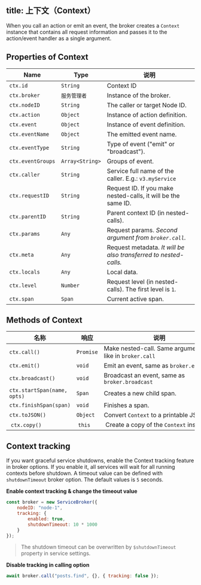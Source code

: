 title: 上下文（Context）
---

When you call an action or emit an event, the broker creates a `Context` instance that contains all request information and passes it to the action/event handler as a single argument.

## Properties of Context

| Name              | Type                  | 说明                                                               |
| ----------------- | --------------------- | ---------------------------------------------------------------- |
| `ctx.id`          | `String`              | Context ID                                                       |
| `ctx.broker`      | `服务管理者`               | Instance of the broker.                                          |
| `ctx.nodeID`      | `String`              | The caller or target Node ID.                                    |
| `ctx.action`      | `Object`              | Instance of action definition.                                   |
| `ctx.event`       | `Object`              | Instance of event definition.                                    |
| `ctx.eventName`   | `Object`              | The emitted event name.                                          |
| `ctx.eventType`   | `String`              | Type of event ("emit" or "broadcast").                           |
| `ctx.eventGroups` | `Array<String>` | Groups of event.                                                 |
| `ctx.caller`      | `String`              | Service full name of the caller. E.g.: `v3.myService`            |
| `ctx.requestID`   | `String`              | Request ID. If you make nested-calls, it will be the same ID.    |
| `ctx.parentID`    | `String`              | Parent context ID (in nested-calls).                             |
| `ctx.params`      | `Any`                 | Request params. *Second argument from `broker.call`.*            |
| `ctx.meta`        | `Any`                 | Request metadata. *It will be also transferred to nested-calls.* |
| `ctx.locals`      | `Any`                 | Local data.                                                      |
| `ctx.level`       | `Number`              | Request level (in nested-calls). The first level is `1`.         |
| `ctx.span`        | `Span`                | Current active span.                                             |

## Methods of Context

| 名称                          | 响应        | 说明                                                     |
| --------------------------- | --------- | ------------------------------------------------------ |
| `ctx.call()`                | `Promise` | Make nested-call. Same arguments like in `broker.call` |
| `ctx.emit()`                | `void`    | Emit an event, same as `broker.emit`                   |
| `ctx.broadcast()`           | `void`    | Broadcast an event, same as `broker.broadcast`         |
| `ctx.startSpan(name, opts)` | `Span`    | Creates a new child span.                              |
| `ctx.finishSpan(span)`      | `void`    | Finishes a span.                                       |
| `ctx.toJSON()`              | `Object`  | Convert `Context` to a printable JSON.                 |
|  `ctx.copy()`               |  `this`   |  Create a copy of the `Context` instance.              |

## Context tracking
If you want graceful service shutdowns, enable the Context tracking feature in broker options. If you enable it, all services will wait for all running contexts before shutdown. A timeout value can be defined with `shutdownTimeout` broker option. The default values is `5` seconds.

**Enable context tracking & change the timeout value**
```js
const broker = new ServiceBroker({
    nodeID: "node-1",
    tracking: {
        enabled: true,
        shutdownTimeout: 10 * 1000
    }
});
```

> The shutdown timeout can be overwritten by `$shutdownTimeout` property in service settings.

**Disable tracking in calling option**

```js
await broker.call("posts.find", {}, { tracking: false });
```